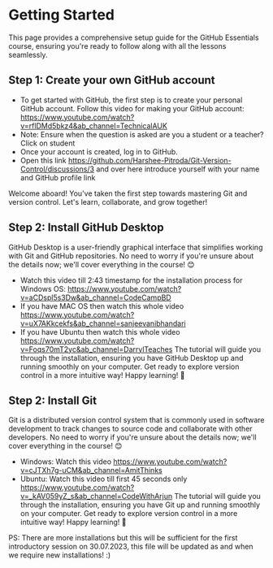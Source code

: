 
# Getting Started

This page provides a comprehensive setup guide for the GitHub Essentials course, ensuring you're ready to follow along with all the lessons seamlessly.

## Step 1: Create your own GitHub account

- To get started with GitHub, the first step is to create your personal GitHub account. Follow this video for making your GitHub account: https://www.youtube.com/watch?v=rflDMd5bkz4&ab_channel=TechnicalAUK
- Note: Ensure when the question is asked are you a student or a teacher? Click on student
- Once your account is created, log in to GitHub.
- Open this link https://github.com/Harshee-Pitroda/Git-Version-Control/discussions/3 and over here introduce yourself with your name and GitHub profile link

Welcome aboard! You've taken the first step towards mastering Git and version control. Let's learn, collaborate, and grow together!


## Step 2: Install GitHub Desktop

GitHub Desktop is a user-friendly graphical interface that simplifies working with Git and GitHub repositories. No need to worry if you're unsure about the details now; we'll cover everything in the course! 😊

- Watch this video till 2:43 timestamp for the installation process for Windows OS: https://www.youtube.com/watch?v=aCDspl5s3Dw&ab_channel=CodeCampBD
- If you have MAC OS then watch this whole video https://www.youtube.com/watch?v=uX7AKkcekfs&ab_channel=sanjeevanibhandari
- If you have Ubuntu then watch this whole video https://www.youtube.com/watch?v=Foqs70mT2yc&ab_channel=DarrylTeaches
The tutorial will guide you through the installation, ensuring you have GitHub Desktop up and running smoothly on your computer. Get ready to explore version control in a more intuitive way! Happy learning! 🚀

## Step 2: Install Git

Git is a distributed version control system that is commonly used in software development to track changes to source code and collaborate with other developers. No need to worry if you're unsure about the details now; we'll cover everything in the course! 😊

- Windows: Watch this video https://www.youtube.com/watch?v=cJTXh7g-uCM&ab_channel=AmitThinks
- Ubuntu: Watch this video till first 45 seconds only https://www.youtube.com/watch?v=_kAV059yZ_s&ab_channel=CodeWithArjun
The tutorial will guide you through the installation, ensuring you have Git up and running smoothly on your computer. Get ready to explore version control in a more intuitive way! Happy learning! 🚀

PS: There are more installations but this will be sufficient for the first introductory session on 30.07.2023, this file will be updated as and when we require new installations! :)
